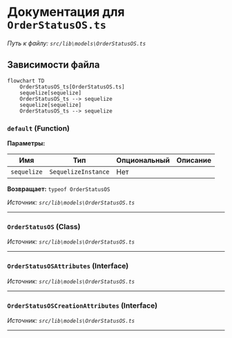 # Документация для `OrderStatusOS.ts`

*Путь к файлу: `src/lib\models\OrderStatusOS.ts`*

## Зависимости файла

```mermaid
flowchart TD
    OrderStatusOS_ts[OrderStatusOS.ts]
    sequelize[sequelize]
    OrderStatusOS_ts --> sequelize
    sequelize[sequelize]
    OrderStatusOS_ts --> sequelize
```

### `default` (Function)

**Параметры:**

| Имя | Тип | Опциональный | Описание |
|---|---|---|---|
| `sequelize` | `SequelizeInstance` | Нет |  |

**Возвращает:** `typeof OrderStatusOS`

*Источник: `src/lib\models\OrderStatusOS.ts`*

---
### `OrderStatusOS` (Class)

*Источник: `src/lib\models\OrderStatusOS.ts`*

---
### `OrderStatusOSAttributes` (Interface)

*Источник: `src/lib\models\OrderStatusOS.ts`*

---
### `OrderStatusOSCreationAttributes` (Interface)

*Источник: `src/lib\models\OrderStatusOS.ts`*

---
